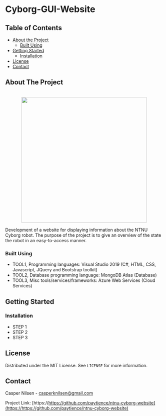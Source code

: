 # Cyborg-GUI-Website

<!-- TABLE OF CONTENTS -->
## Table of Contents

* [About the Project](#about-the-project)
  * [Built Using](#built-using)
* [Getting Started](#getting-started)
  * [Installation](#installation)
* [License](#license)
* [Contact](#contact)



<!-- ABOUT THE PROJECT -->
## About The Project
<p align="center">
<br>
<a href="ntnu.no">
<img height="400" src="https://i.imgur.com/GDnGSu0.png" href="https://www.ntnu.no/wiki/display/cyborg/" /><br>
</p></a>
Development of a website for displaying information about the NTNU Cyborg robot. 
The purpose of the project is to give an overview of the state the robot in an easy-to-access manner.

### Built Using
* TOOL1, Programming languages: Visual Studio 2019 (C#, HTML, CSS, Javascript, JQuery and Bootstrap toolkit)
* TOOL2, Database programming language: MongoDB Atlas (Database)
* TOOL3, Misc tools/services/frameworks: Azure Web Services (Cloud Services)



<!-- GETTING STARTED -->
## Getting Started


### Installation
* STEP 1
* STEP 2
* STEP 3


<!-- LICENSE -->
## License

Distributed under the MIT License. See `LICENSE` for more information.



<!-- CONTACT -->
## Contact

Casper Nilsen - casperknilsen@gmail.com

Project Link: [https://https://github.com/paytience/ntnu-cyborg-website](https://https://github.com/paytience/ntnu-cyborg-website)
